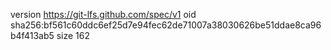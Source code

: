 version https://git-lfs.github.com/spec/v1
oid sha256:bf561c60ddc6ef25d7e94fec62de71007a38030626be51ddae8ca96b4f413ab5
size 162
